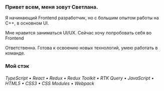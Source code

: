 ### Привет всем, меня зовут Светлана.

Я начинающий Frontend разработчик, но с большим опытом работы на С++, в основном UI.

Мне нравится заниматься UI/UX.
Сейчас хочу попробовать себя во Frontend

Ответственна. Готова к освоению новых технологий, умею работать в команде.


<h3>Мой стэк</h3>
<tr>
<td>
<h6>TypeScript • React • Redux • Redux Toolkit • RTK Query • JavaScript • HTML5 • CSS3 • CSS Modules • Webpack</h6>
</td>
</tr>

<!--
**ssukhova-dev/ssukhova-dev** is a ✨ _special_ ✨ repository because its `README.md` (this file) appears on your GitHub profile.

Here are some ideas to get you started:

- 🔭 I’m currently working on ...
- 🌱 I’m currently learning ...
- 👯 I’m looking to collaborate on ...
- 🤔 I’m looking for help with ...
- 💬 Ask me about ...
- 📫 How to reach me: ...
- 😄 Pronouns: ...
- ⚡ Fun fact: ...
-->
